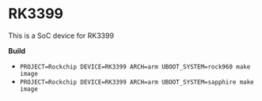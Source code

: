 # RK3399

This is a SoC device for RK3399

**Build**

* `PROJECT=Rockchip DEVICE=RK3399 ARCH=arm UBOOT_SYSTEM=rock960 make image`
* `PROJECT=Rockchip DEVICE=RK3399 ARCH=arm UBOOT_SYSTEM=sapphire make image`
